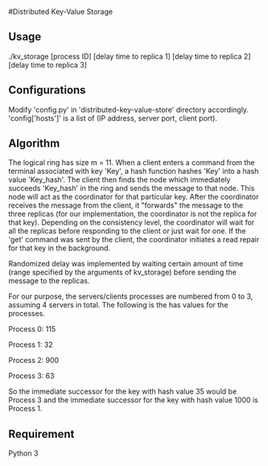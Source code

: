 #Distributed Key-Value Storage

## Usage

./kv_storage [process ID] [delay time to replica 1] [delay time to replica 2] [delay time to replica 3]

## Configurations

Modify 'config.py' in 'distributed-key-value-store' directory accordingly.
'config['hosts']' is a list of (IP address, server port, client port).

## Algorithm

The logical ring has size m = 11.
When a client enters a command from the terminal associated with key 'Key', a hash function hashes 'Key' into a hash value 'Key_hash'.
The client then finds the node which immediately succeeds 'Key_hash' in the ring and sends the message to that node.
This node will act as the coordinator for that particular key. After the coordinator receives the message from the client, it
"forwards" the message to the three replicas (for our implementation, the coordinator is not the replica for that key). Depending on
the consistency level, the coordinator will wait for all the replicas before responding to the client or just wait for one.
If the 'get' command was sent by the client, the coordinator initiates a read repair for that key in the background.

Randomized delay was implemented by waiting certain amount of time (range specified by the arguments of kv_storage) before
sending the message to the replicas.

For our purpose, the servers/clients processes are numbered from 0 to 3, assuming 4 servers in total. The following is the has values for
the processes.

Process 0: 115

Process 1: 32

Process 2: 900

Process 3: 63

So the immediate successor for the key with hash value 35 would be Process 3 and the immediate successor for the key with hash value 1000
is Process 1.

## Requirement

Python 3
